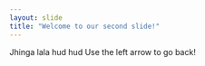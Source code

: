 ```yaml
---
layout: slide
title: "Welcome to our second slide!"
---
```

Jhinga lala hud hud
Use the left arrow to go back!
